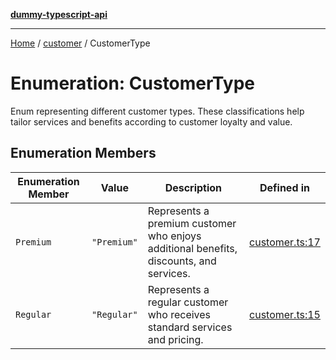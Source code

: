 [**dummy-typescript-api**](../../README.md)

***

[Home](../../README.md) / [customer](../README.md) / CustomerType

# Enumeration: CustomerType

Enum representing different customer types.
These classifications help tailor services and benefits according to customer loyalty and value.

## Enumeration Members

| Enumeration Member | Value | Description | Defined in |
| ------ | ------ | ------ | ------ |
| `Premium` | `"Premium"` | Represents a premium customer who enjoys additional benefits, discounts, and services. | [customer.ts:17](https://github.com/typedoc2md/dummy-typescript-api/blob/main/src/customer.ts#L17) |
| `Regular` | `"Regular"` | Represents a regular customer who receives standard services and pricing. | [customer.ts:15](https://github.com/typedoc2md/dummy-typescript-api/blob/main/src/customer.ts#L15) |
